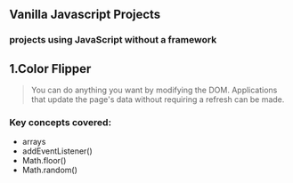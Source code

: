 ## Vanilla Javascript Projects
### projects using JavaScript without a framework

## 1.Color Flipper

>You can do anything you want by modifying the DOM. 
Applications that update the page's data without requiring a refresh can be made.
 ### Key concepts covered: ###
 * arrays
 * addEventListener()
 * Math.floor()
 * Math.random()

